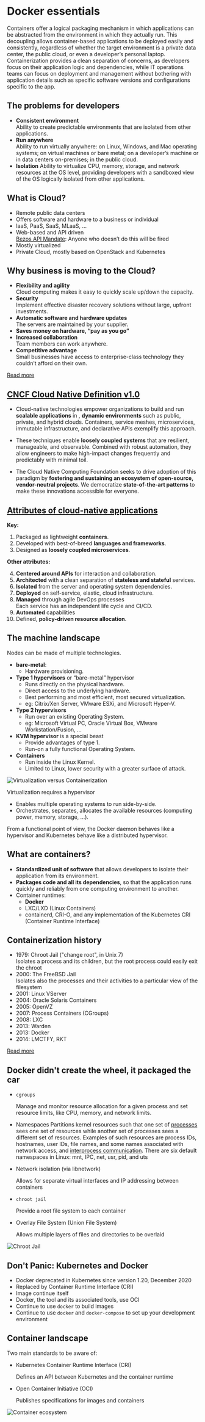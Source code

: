 
# Docker essentials

Containers offer a logical packaging mechanism in which applications can be abstracted from the environment in which they actually run. This decoupling allows container-based applications to be deployed easily and consistently, regardless of whether the target environment is a private data center, the public cloud, or even a developer’s personal laptop. Containerization provides a clean separation of concerns, as developers focus on their application logic and dependencies, while IT operations teams can focus on deployment and management without bothering with application details such as specific software versions and configurations specific to the app.

## The problems for developers

- **Consistent environment**   
  Ability to create predictable environments that are isolated from other applications.
- **Run anywhere**   
  Ability to run virtually anywhere: on Linux, Windows, and Mac operating systems; on virtual machines or bare metal; on a developer’s machine or in data centers on-premises; in the public cloud.
- **Isolation**
  Ability to virtualize CPU, memory, storage, and network resources at the OS level, providing developers with a sandboxed view of the OS logically isolated from other applications.

## What is Cloud?

- Remote public data centers
- Offers software and hardware to a business or individual
- IaaS, PaaS, SaaS, MLaaS, ...
- Web-based and API driven\
  [Bezos API Mandate](https://nordicapis.com/the-bezos-api-mandate-amazons-manifesto-for-externalization/): Anyone who doesn’t do this will be fired
- Mostly virtualized
- Private Cloud, mostly based on OpenStack and Kubernetes

## Why business is moving to the Cloud?

- **Flexibility and agility**   
  Cloud computing makes it easy to quickly scale up/down the capacity.
- **Security**   
  Implement effective disaster recovery solutions without large, upfront investments.
- **Automatic software and hardware updates**   
  The servers are maintained by your supplier.
- **Saves money on hardware, “pay as you go”**
- **Increased collaboration**   
  Team members can work anywhere.
- **Сompetitive advantage**   
  Small businesses have access to enterprise-class technology they couldn’t afford on their own.

[Read more](https://www.pointclick.net/moving-to-the-cloud/)

## [CNCF Cloud Native Definition v1.0](https://github.com/cncf/toc/blob/main/DEFINITION.md)

- Cloud-native technologies empower organizations to build and run **scalable applications** in , **dynamic environments** such as public, private, and hybrid clouds. Containers, service meshes, microservices, immutable infrastructure, and declarative APIs exemplify this approach.

- These techniques enable **loosely coupled systems** that are resilient, manageable, and observable. Combined with robust automation, they allow engineers to make high-impact changes frequently and predictably with minimal toil.

- The Cloud Native Computing Foundation seeks to drive adoption of this paradigm by **fostering and sustaining an ecosystem of open-source, vendor-neutral projects**. We democratize **state-of-the-art patterns** to make these innovations accessible for everyone.

## [Attributes of cloud-native applications](https://thenewstack.io/10-key-attributes-of-cloud-native-applications/)

**Key:**

1. Packaged as lightweight **containers**.
2. Developed with best-of-breed **languages and frameworks**.
3. Designed as **loosely coupled microservices**.

**Other attributes:**

4. **Centered around APIs** for interaction and collaboration.
5. **Architected** with a clean separation of **stateless and stateful** services.
6. **Isolated** from the server and operating system dependencies.
7. **Deployed** on self-service, elastic, cloud infrastructure.
8. **Managed** through agile DevOps processes   
    Each service has an independent life cycle and CI/CD.
9. **Automated** capabilities
10. Defined, **policy-driven resource allocation**.

## The machine landscape

Nodes can be made of multiple technologies.
- **bare-metal**:
  - Hardware provisioning.
- **Type 1 hypervisors** or “bare-metal” hypervisor
  - Runs directly on the physical hardware.
  - Direct access to the underlying hardware.
  - Best performing and most efficient, most secured virtualization.
  - eg: Citrix/Xen Server, VMware ESXi, and Microsoft Hyper-V.
- **Type 2 hypervisors**
  - Run over an existing Operating System.
  - eg: Microsoft Virtual PC, Oracle Virtual Box, VMware Workstation/Fusion, ...
- **KVM hypervisor** is a special beast
  - Provide advantages of type 1.
  - Run-on a fully functional Operating System.
- **Containers**
  - Run inside the Linux Kernel.
  - Limited to Linux, lower security with a greater surface of attack.

![Virtualization versus Containerization](./assets/vm-containers.png)

Virtualization requires a hypervisor
- Enables multiple operating systems to run side-by-side.
- Orchestrates, separates, allocates the available resources (computing power, memory, storage, ...).

From a functional point of view, the Docker daemon behaves like a hypervisor and Kubernetes behave like a distributed hypervisor.

## What are containers?

- **Standardized unit of software** that allows developers to isolate their application from its environment.
- **Packages code and all its dependencies**, so that the application runs quickly and reliably from one computing environment to another.
- Container runtimes:   
  - **Docker**
  - LXC/LXD (Linux Containers)
  - containerd, CRI-O, and any implementation of the Kubernetes CRI (Container Runtime Interface)

## Containerization history

- 1979: Chroot Jail ("change root", in Unix 7)   
  Isolates a process and its children, but the root process could easily exit the chroot
- 2000: The FreeBSD Jail   
  Isolates also the processes and their activities to a particular view of the filesystem
- 2001: Linux VServer
- 2004: Oracle Solaris Containers
- 2005: OpenVZ
- 2007: Process Containers (CGroups)
- 2008: LXC
- 2013: Warden
- 2013: Docker
- 2014: LMCTFY, RKT

[Read more](https://faun.pub/the-missing-introduction-to-containerization-de1fbb73efc5)

## Docker didn't create the wheel, it packaged the car

- `cgroups`

  Manage and monitor resource allocation for a given process and set resource limits, like CPU, memory, and network limits.

- Namespaces
  Partitions kernel resources such that one set of [processes](https://en.wikipedia.org/wiki/Process_(computing)) sees one set of resources while another set of processes sees a different set of resources. Examples of such resources are process IDs, hostnames, user IDs, file names, and some names associated with network access, and [interprocess communication](https://en.wikipedia.org/wiki/Interprocess_communication). There are six default namespaces in Linux: mnt, IPC, net, usr, pid, and uts
  
- Network isolation (via libnetwork)

  Allows for separate virtual interfaces and IP addressing between containers

- `chroot jail`

  Provide a root file system to each container

- Overlay File System (Union File System)

  Allows multiple layers of files and directories to be overlaid

![Chroot Jail](assets/chroot.jpg)

## Don't Panic: Kubernetes and Docker

- Docker deprecated in Kubernetes since version 1.20, December 2020
- Replaced by Container Runtime Interface (CRI)
- Image continue itself
- Docker, the tool and its associated tools, use OCI
- Continue to use `docker` to build images
- Continue to use `docker` and `docker-compose` to set up your development environment 

## Container landscape

Two main standards to be aware of:

- Kubernetes Container Runtime Interface (CRI)
  
  Defines an API between Kubernetes and the container runtime
  
- Open Container Initiative (OCI)
  
  Publishes specifications for images and containers

![Container ecosystem](./assets/container-ecosystem.png)
